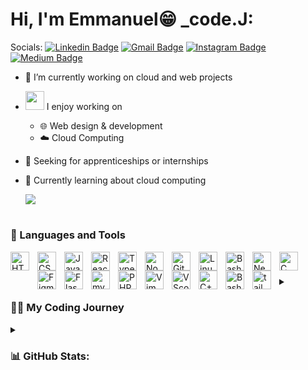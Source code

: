
# Hi, I'm Emmanuel😁 _code.J:  


Socials:      [![Linkedin Badge](https://img.shields.io/badge/-LinkedIn-blue?style=flat-square&logo=Linkedin&logoColor=white&link=https://www.linkedin.com/in/emmanuel-taiwo-b41a441a8/)]((https://www.linkedin.com/in/emmanuel-taiwo-b41a441a8/))
  [![Gmail Badge](https://img.shields.io/badge/-Gmail-d14836?style=flat-square&logo=Gmail&logoColor=white&link=mailto:taiwo.the.techie@gmail.com)](mailto:taiwo.the.techie@gmail.com)
  [![Instagram Badge](https://img.shields.io/badge/-Instagram-fe5c8f?style=flat-square&logo=Instagram&logoColor=white&link=https://www.instagram.com/t_moyoyo/)]((https://www.instagram.com/t_moyoyo/))
  [![Medium Badge](https://img.shields.io/badge/-Medium-cccccc?style=flat-square&logo=Medium&logoColor=black&link=https://medium.com/@taiwo.the.techie)]((https://medium.com/@taiwo.the.techie))
  

- 🔭 I’m currently working on cloud and web projects
- <img src="https://media.giphy.com/media/WUlplcMpOCEmTGBtBW/giphy.gif" width="30">  I enjoy working on
  - 🌐 Web design & development
  - ☁️ Cloud Computing
- 🤝 Seeking for apprenticeships or internships
- 🌱 Currently learning about cloud computing

  
  ![](https://github-readme-stats.vercel.app/api/top-langs/?username=T4910&theme=react&hide_border=true&include_all_commits=true&count_private=true&layout=compact)
  
#

### 🧰 Languages and Tools

<img align="left" alt="HTML" width="30px" style="padding-bottom:10px; padding-right:10px;" src="https://cdn.jsdelivr.net/gh/devicons/devicon/icons/html5/html5-plain.svg" />
<img align="left" alt="CSS" width="30px" style="padding-right:10px;" src="https://cdn.jsdelivr.net/gh/devicons/devicon/icons/css3/css3-plain.svg" />
<img align="left" alt="JavaScript" width="30px" style="padding-right:10px;" src="https://cdn.jsdelivr.net/gh/devicons/devicon/icons/javascript/javascript-plain.svg" />
<img align="left" alt="React" width="30px" style="padding-right:10px;" src="https://cdn.jsdelivr.net/gh/devicons/devicon/icons/react/react-original.svg" />
<img align="left" alt="TypeScript" width="30px" style="padding-right:10px;" src="https://cdn.jsdelivr.net/gh/devicons/devicon/icons/typescript/typescript-plain.svg" />
<img align="left" alt="NodeJS" width="30px" style="padding-right:10px;" src="https://cdn.jsdelivr.net/gh/devicons/devicon/icons/nodejs/nodejs-original.svg" />
<img align="left" alt="Git" width="30px" style="padding-right:10px;" src="https://cdn.jsdelivr.net/gh/devicons/devicon/icons/git/git-original.svg" />
<img align="left" alt="Linux" width="30px" style="padding-right:10px;" src="https://cdn.jsdelivr.net/gh/devicons/devicon/icons/linux/linux-original.svg" />
<img align="left" alt="Bash" width="30px" style="padding-right:10px;" src="https://cdn.jsdelivr.net/gh/devicons/devicon/icons/python/python-original.svg" />          
<img align="left" alt="NextJS" width="30px" style="padding-right:10px;" src="https://cdn.jsdelivr.net/gh/devicons/devicon/icons/nextjs/nextjs-original.svg" />
<img align="left" alt="C" width="30px" style="padding-right:10px;" src="https://cdn.jsdelivr.net/gh/devicons/devicon/icons/c/c-original.svg" />
<img align="left" alt="Figma" width="30px" style="padding-right:10px;" src="https://cdn.jsdelivr.net/gh/devicons/devicon/icons/figma/figma-original.svg" />
<img align="left" alt="Flash" width="30px" style="padding-right:10px;" src="https://cdn.jsdelivr.net/gh/devicons/devicon/icons/flask/flask-original.svg" />
<img align="left" alt="mysql" width="30px" style="padding-right:10px;" src="https://cdn.jsdelivr.net/gh/devicons/devicon/icons/mysql/mysql-original-wordmark.svg" />
<img align="left" alt="PHP" width="30px" style="padding-right:10px;" src="https://cdn.jsdelivr.net/gh/devicons/devicon/icons/php/php-original.svg" />
<img align="left" alt="Vim" width="30px" style="padding-right:10px;" src="https://cdn.jsdelivr.net/gh/devicons/devicon/icons/vim/vim-original.svg" />
<img align="left" alt="VScode" width="30px" style="padding-right:10px;" src="https://cdn.jsdelivr.net/gh/devicons/devicon/icons/vscode/vscode-original.svg" />
<img align="left" alt="C++" width="30px" style="padding-right:10px;" src="https://cdn.jsdelivr.net/gh/devicons/devicon/icons/cplusplus/cplusplus-original.svg" />
<img align="left" alt="Bash" width="30px" style="padding-right:10px;" src="https://cdn.jsdelivr.net/gh/devicons/devicon/icons/bash/bash-plain.svg" />        
<img align="left" alt="tailwind" width="30px" style="padding-right:10px;" src="https://cdn.jsdelivr.net/gh/devicons/devicon/icons/tailwindcss/tailwindcss-plain.svg" />
        
#

<br>
<details>
<summary><h3>👨‍💻 My Coding Journey</h3></summary>
I started from CS50!
</details>

<details>
<summary><h3>📊 GitHub Stats:</h3></summary>
  
![](https://github-readme-stats.vercel.app/api?username=T4910&theme=react&hide_border=true&include_all_commits=true&count_private=true)
![](https://github-readme-streak-stats.herokuapp.com/?user=T4910&theme=react&hide_border=true)<br><br>


---
